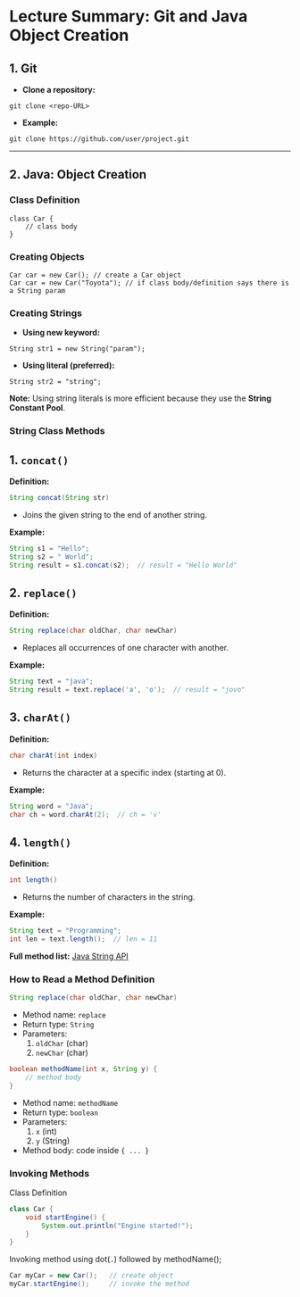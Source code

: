 # Lecture Summary: Git and Java Object Creation

## 1. Git

* **Clone a repository:**

```
git clone <repo-URL>
```

* **Example:**

```
git clone https://github.com/user/project.git
```

---

## 2. Java: Object Creation

### Class Definition

```
class Car {
    // class body
}
```

### Creating Objects

```
Car car = new Car(); // create a Car object
Car car = new Car("Toyota"); // if class body/definition says there is a String param
```

### Creating Strings

* **Using new keyword:**

```
String str1 = new String("param");
```

* **Using literal (preferred):**

```
String str2 = "string";
```

**Note:** Using string literals is more efficient because they use the **String Constant Pool**.

### String Class Methods

## 1. `concat()`
**Definition:**
```java
String concat(String str)
```
- Joins the given string to the end of another string.

**Example:**
```java
String s1 = "Hello";
String s2 = " World";
String result = s1.concat(s2);  // result = "Hello World"
```

## 2. `replace()`
**Definition:**
```java
String replace(char oldChar, char newChar)
```
- Replaces all occurrences of one character with another.

**Example:**
```java
String text = "java";
String result = text.replace('a', 'o');  // result = "jovo"
```

## 3. `charAt()`
**Definition:**
```java
char charAt(int index)
```
- Returns the character at a specific index (starting at 0).

**Example:**
```java
String word = "Java";
char ch = word.charAt(2);  // ch = 'v'
```

## 4. `length()`
**Definition:**
```java
int length()
```
- Returns the number of characters in the string.

**Example:**
```java
String text = "Programming";
int len = text.length();  // len = 11
```

**Full method list:** [Java String API](https://docs.oracle.com/javase/8/docs/api/java/lang/String.html)

### How to Read a Method Definition

```java
String replace(char oldChar, char newChar)
```

- Method name: `replace`
- Return type: `String`
- Parameters:
  1. `oldChar` (char)
  2. `newChar` (char)

```java
boolean methodName(int x, String y) {
    // method body
}
```

- Method name: `methodName`
- Return type: `boolean`
- Parameters:
  1. `x` (int)
  2. `y` (String)
- Method body: code inside `{ ... }`

### Invoking Methods
Class Definition
```java
class Car {
    void startEngine() {
        System.out.println("Engine started!");
    }
}
```

Invoking method using dot(`.`) followed by methodName();
```java
Car myCar = new Car();   // create object
myCar.startEngine();     // invoke the method
```